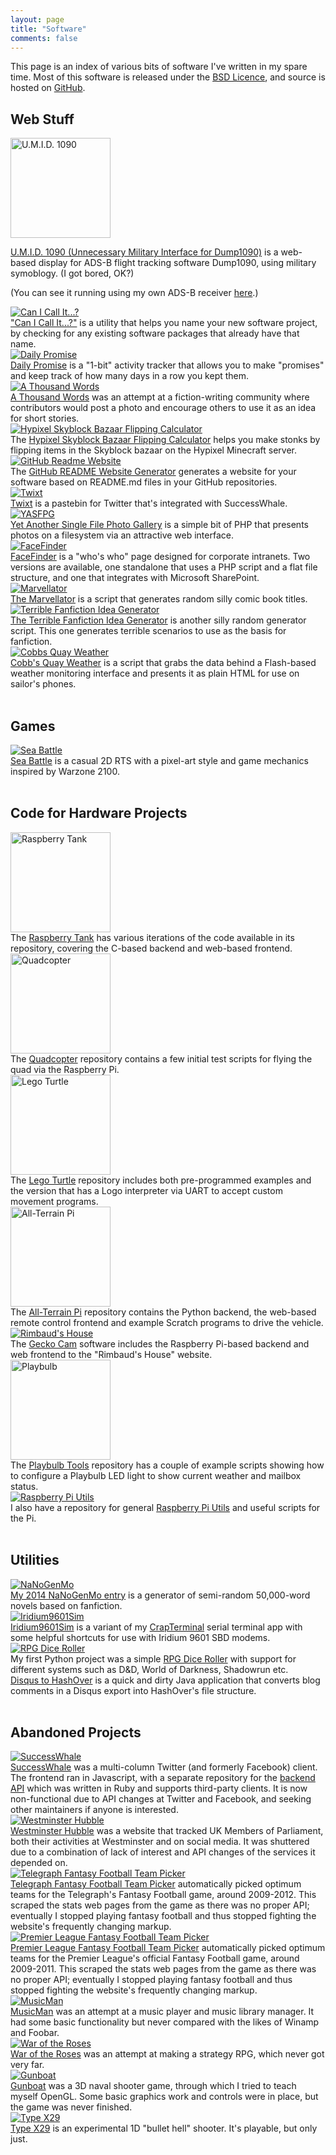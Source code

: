 ```yaml
---
layout: page
title: "Software"
comments: false
---
```


This page is an index of various bits of software I've written in my spare time. Most of this software is released under the [BSD Licence](http://opensource.org/licenses/BSD-2-Clause), and source is hosted on [GitHub](https://github.com).

## Web Stuff

<div class="table-col table-col-pic">
<a href="https://github.com/ianrenton/umid1090"><img src="/hardware/flight-tracker/sw-small.png" width="160" alt="U.M.I.D. 1090" /></a>
</div>
<div class="table-col table-col-descrip">
<p><a href="https://github.com/ianrenton/umid1090">U.M.I.D. 1090 (Unnecessary Military Interface for Dump1090)</a> is a web-based display for ADS-B flight tracking software Dump1090, using military symoblogy. (I got bored, OK?)</p>

<p>(You can see it running using my own ADS-B receiver <a href="http://flightmap.ianrenton.com/">here</a>.)</p>
</div>
<div class="clear"></div>

<div class="table-col table-col-pic">
<a href="http://ianrenton.github.io/canicallit/"><img src="/images/cici.png" alt="Can I Call It...?" /></a>
</div>
<div class="table-col table-col-descrip">
<a href="http://ianrenton.github.io/canicallit/">"Can I Call It...?"</a> is a utility that helps you name your new software project, by checking for any existing software packages that already have that name.
</div>
<div class="clear"></div>

<div class="table-col table-col-pic">
<a href="http://ianrenton.github.io/DailyPromise/"><img src="/images/dailypromise.png" alt="Daily Promise" /></a>
</div>
<div class="table-col table-col-descrip">
<a href="http://ianrenton.github.io/DailyPromise/">Daily Promise</a> is a "1-bit" activity tracker that allows you to make "promises" and keep track of how many days in a row you kept them.
</div>
<div class="clear"></div>

<div class="table-col table-col-pic">
<a href="http://ianrenton.github.io/athousandwords/"><img src="/images/1kw.png" alt="A Thousand Words" /></a>
</div>
<div class="table-col table-col-descrip">
<a href="http://ianrenton.github.io/athousandwords/">A Thousand Words</a> was an attempt at a fiction-writing community where contributors would post a photo and encourage others to use it as an idea for short stories.
</div>
<div class="clear"></div>

<div class="table-col table-col-pic">
<a href="https://github.com/ianrenton/Skyblock-Bazaar-Flipping-Calculator"><img src="/software/bazaarflip.png" alt="Hypixel Skyblock Bazaar Flipping Calculator" /></a>
</div>
<div class="table-col table-col-descrip">
The <a href="https://github.com/ianrenton/Skyblock-Bazaar-Flipping-Calculator">Hypixel Skyblock Bazaar Flipping Calculator</a> helps you make stonks by flipping items in the Skyblock bazaar on the Hypixel Minecraft server.
</div>
<div class="clear"></div>

<div class="table-col table-col-pic">
<a href="http://ianrenton.github.io/github-readme-website/"><img src="/images/githubreadme.png" alt="GitHub Readme Website" /></a>
</div>
<div class="table-col table-col-descrip">
The <a href="http://ianrenton.github.io/github-readme-website/">GitHub README Website Generator</a> generates a website for your software based on README.md files in your GitHub repositories.
</div>
<div class="clear"></div>

<div class="table-col table-col-pic">
<a href="https://github.com/ianrenton/Twixt/"><img src="/images/twixt.png" alt="Twixt" /></a>
</div>
<div class="table-col table-col-descrip">
<a href="https://github.com/ianrenton/Twixt/">Twixt</a> is a pastebin for Twitter that's integrated with SuccessWhale.
</div>
<div class="clear"></div>

<div class="table-col table-col-pic">
<a href="http://ianrenton.github.io/yasfpg/"><img src="/images/yasfpg.png" alt="YASFPG" /></a>
</div>
<div class="table-col table-col-descrip">
<a href="http://ianrenton.github.io/yasfpg/">Yet Another Single File Photo Gallery</a> is a simple bit of PHP that presents photos on a filesystem via an attractive web interface.
</div>
<div class="clear"></div>

<div class="table-col table-col-pic">
<a href="https://ianrenton.github.io/Facefinder"><img src="/images/facefinder.png" alt="FaceFinder" /></a>
</div>
<div class="table-col table-col-descrip">
<a href="https://ianrenton.github.io/Facefinder">FaceFinder</a> is a "who's who" page designed for corporate intranets. Two versions are available, one standalone that uses a PHP script and a flat file structure, and one that integrates with Microsoft SharePoint.
</div>
<div class="clear"></div>

<div class="table-col table-col-pic">
<a href="https://github.com/ianrenton/Marvellator"><img src="/images/marvellator.png" alt="Marvellator" /></a>
</div>
<div class="table-col table-col-descrip">
<a href="https://github.com/ianrenton/Marvellator">The Marvellator</a> is a script that generates random silly comic book titles.
</div>
<div class="clear"></div>

<div class="table-col table-col-pic">
<a href="https://github.com/ianrenton/fanficidea"><img src="/images/fanficidea.png" alt="Terrible Fanfiction Idea Generator" /></a>
</div>
<div class="table-col table-col-descrip">
<a href="https://github.com/ianrenton/fanficidea">The Terrible Fanfiction Idea Generator</a> is another silly random generator script. This one generates terrible scenarios to use as the basis for fanfiction.
</div>
<div class="clear"></div>

<div class="table-col table-col-pic">
<a href="https://github.com/ianrenton/Cobbs-Quay-Weather"><img src="/images/cobbs.png" alt="Cobbs Quay Weather" /></a>
</div>
<div class="table-col table-col-descrip">
<a href="https://github.com/ianrenton/Cobbs-Quay-Weather">Cobb's Quay Weather</a> is a script that grabs the data behind a Flash-based weather monitoring interface and presents it as plain HTML for use on sailor's phones.
</div>
<div class="clear"></div>

<br/>

## Games

<div class="table-col table-col-pic">
<a href="https://ianrenton.github.io/SeaBattle/"><img src="/images/seabattle.png" alt="Sea Battle" /></a>
</div>
<div class="table-col table-col-descrip">
<a href="https://ianrenton.github.io/SeaBattle/">Sea Battle</a> is a casual 2D RTS with a pixel-art style and game mechanics inspired by Warzone 2100.
</div>
<div class="clear"></div>

<br/>

## Code for Hardware Projects

<div class="table-col table-col-pic">
<a href="https://github.com/ianrenton/raspberrytank"><img src="/images/tank.png" width="160" alt="Raspberry Tank" /></a>
</div>
<div class="table-col table-col-descrip">
The <a href="https://github.com/ianrenton/raspberrytank">Raspberry Tank</a> has various iterations of the code available in its repository, covering the C-based backend and web-based frontend.
</div>
<div class="clear"></div>

<div class="table-col table-col-pic">
<a href="https://github.com/ianrenton/quadcopter"><img src="/images/quad.png" width="160" alt="Quadcopter" /></a>
</div>
<div class="table-col table-col-descrip">
The <a href="https://github.com/ianrenton/quadcopter">Quadcopter</a> repository contains a few initial test scripts for flying the quad via the Raspberry Pi.
</div>
<div class="clear"></div>

<div class="table-col table-col-pic">
<a href="https://github.com/ianrenton/legoturtle"><img src="/images/legoturtle.png" width="160" alt="Lego Turtle" /></a>
</div>
<div class="table-col table-col-descrip">
The <a href="https://github.com/ianrenton/legoturtle">Lego Turtle</a> repository includes both pre-programmed examples and the version that has a Logo interpreter via UART to accept custom movement programs.
</div>
<div class="clear"></div>

<div class="table-col table-col-pic">
<a href="https://github.com/ianrenton/All-Terrain-Pi"><img src="/images/atp.jpg" width="160" alt="All-Terrain Pi" /></a>
</div>
<div class="table-col table-col-descrip">
The <a href="https://github.com/ianrenton/All-Terrain-Pi">All-Terrain Pi</a> repository contains the Python backend, the web-based remote control frontend and example Scratch programs to drive the vehicle.
</div>
<div class="clear"></div>

<div class="table-col table-col-pic">
<a href="https://github.com/ianrenton/geckocam"><img src="/images/geckocam.jpg" alt="Rimbaud's House" /></a>
</div>
<div class="table-col table-col-descrip">
The <a href="https://github.com/ianrenton/geckocam">Gecko Cam</a> software includes the Raspberry Pi-based backend and web frontend to the "Rimbaud's House" website.
</div>
<div class="clear"></div>

<div class="table-col table-col-pic">
<a href="http://ianrenton.github.io/playbulb-tools/"><img src="/images/playbulb.jpg" width="160" alt="Playbulb" /></a>
</div>
<div class="table-col table-col-descrip">
The <a href="http://ianrenton.github.io/playbulb-tools/">Playbulb Tools</a> repository has a couple of example scripts showing how to configure a Playbulb LED light to show current weather and mailbox status.
</div>
<div class="clear"></div>

<div class="table-col table-col-pic">
<a href="https://github.com/ianrenton/raspi-utils"><img src="/images/piutils.png" alt="Raspberry Pi Utils" /></a>
</div>
<div class="table-col table-col-descrip">
I also have a repository for general <a href="https://github.com/ianrenton/raspi-utils">Raspberry Pi Utils</a> and useful scripts for the Pi.
</div>
<div class="clear"></div>

<br/>

## Utilities

<div class="table-col table-col-pic">
<a href="https://github.com/ianrenton/NaNoGenMo/"><img src="/images/nanogenmo.png" alt="NaNoGenMo" /></a>
</div>
<div class="table-col table-col-descrip">
<a href="https://github.com/ianrenton/NaNoGenMo/">My 2014 NaNoGenMo entry</a> is a generator of semi-random 50,000-word novels based on fanfiction.
</div>
<div class="clear"></div>

<div class="table-col table-col-pic">
<a href="https://ianrenton.github.io/Iridium9601Sim"><img src="/images/iridium9601sim.png" alt="Iridium9601Sim" /></a>
</div>
<div class="table-col table-col-descrip">
<a href="https://ianrenton.github.io/Itidium9601Sim">Iridium9601Sim</a> is a variant of my <a href="https://ianrenton.github.io/crapterminal">CrapTerminal</a> serial terminal app with some helpful shortcuts for use with Iridium 9601 SBD modems.
</div>
<div class="clear"></div>

<div class="table-col table-col-pic">
<a href="https://ianrenton.github.io/RPGDiceRoller"><img src="/images/diceroller.png" alt="RPG Dice Roller" /></a>
</div>
<div class="table-col table-col-descrip">
My first Python project was a simple <a href="https://ianrenton.github.io/RPGDiceRoller">RPG Dice Roller</a> with support for different systems such as D&D, World of Darkness, Shadowrun etc.
</div>
<div class="clear"></div>

<div class="table-col table-col-pic">

</div>
<div class="table-col table-col-descrip">
<a href="https://github.com/ianrenton/disqus-to-hashover">Disqus to HashOver</a> is a quick and dirty Java application that converts blog comments in a Disqus export into HashOver's file structure.
</div>
<div class="clear"></div>

<br/>

## Abandoned Projects

<div class="table-col table-col-pic">
<a href="https://github.com/ianrenton/SuccessWhale/"><img src="/images/successwhale.png" alt="SuccessWhale" /></a>
</div>
<div class="table-col table-col-descrip">
<a href="https://github.com/ianrenton/SuccessWhale/">SuccessWhale</a> was a multi-column Twitter (and formerly Facebook) client. The frontend ran in Javascript, with a separate repository for the <a href="https://github.com/ianrenton/successwhale-api/">backend API</a> which was written in Ruby and supports third-party clients. It is now non-functional due to API changes at Twitter and Facebook, and seeking other maintainers if anyone is interested.
</div>
<div class="clear"></div>

<div class="table-col table-col-pic">
<a href="https://github.com/ianrenton/westminsterhubble"><img src="/images/hubble.png" alt="Westminster Hubble" /></a>
</div>
<div class="table-col table-col-descrip">
<a href="https://github.com/ianrenton/westminsterhubble">Westminster Hubble</a> was a website that tracked UK Members of Parliament, both their activities at Westminster and on social media. It was shuttered due to a combination of lack of interest and API changes of the services it depended on.
</div>
<div class="clear"></div>

<div class="table-col table-col-pic">
<a href="http://ianrenton.github.io/TelegraphFantasyFootballTeamPicker/"><img src="/images/tffpicker.png" alt="Telegraph Fantasy Football Team Picker" /></a>
</div>
<div class="table-col table-col-descrip">
<a href="http://ianrenton.github.io/TelegraphFantasyFootballTeamPicker/">Telegraph Fantasy Football Team Picker</a> automatically picked optimum teams for the Telegraph's Fantasy Football game, around 2009-2012. This scraped the stats web pages from the game as there was no proper API; eventually I stopped playing fantasy football and thus stopped fighting the website's frequently changing markup.
</div>
<div class="clear"></div>

<div class="table-col table-col-pic">
<a href="http://ianrenton.github.io/PremierLeagueFantasyFootballTeamPicker/"><img src="/images/plffpicker.png" alt="Premier League Fantasy Football Team Picker" /></a>
</div>
<div class="table-col table-col-descrip">
<a href="http://ianrenton.github.io/PremierLeagueFantasyFootballTeamPicker/">Premier League Fantasy Football Team Picker</a> automatically picked optimum teams for the Premier League's official Fantasy Football game, around 2009-2011. This scraped the stats web pages from the game as there was no proper API; eventually I stopped playing fantasy football and thus stopped fighting the website's frequently changing markup.
</div>
<div class="clear"></div>

<div class="table-col table-col-pic">
<a href="https://ianrenton.github.io/MusicMan"><img src="/images/musicman.png" alt="MusicMan" /></a>
</div>
<div class="table-col table-col-descrip">
<a href="https://ianrenton.github.io/MusicMan">MusicMan</a> was an attempt at a music player and music library manager. It had some basic functionality but never compared with the likes of Winamp and Foobar.
</div>
<div class="clear"></div>

<div class="table-col table-col-pic">
<a href="http://ianrenton.github.io/WarOfTheRoses/"><img src="/images/waroftheroses.png" alt="War of the Roses" /></a>
</div>
<div class="table-col table-col-descrip">
<a href="http://ianrenton.github.io/WarOfTheRoses/">War of the Roses</a> was an attempt at making a strategy RPG, which never got very far.
</div>
<div class="clear"></div>

<div class="table-col table-col-pic">
<a href="https://ianrenton.github.io/Gunboat"><img src="/images/gunboat.png" alt="Gunboat" /></a>
</div>
<div class="table-col table-col-descrip">
<a href="https://ianrenton.github.io/Gunboat">Gunboat</a> was a 3D naval shooter game, through which I tried to teach myself OpenGL. Some basic graphics work and controls were in place, but the game was never finished.
</div>
<div class="clear"></div>

<div class="table-col table-col-pic">
<a href="https://github.com/ianrenton/TypeX29"><img src="/images/typex29.png" alt="Type X29" /></a>
</div>
<div class="table-col table-col-descrip">
<a href="https://github.com/ianrenton/TypeX29">Type X29</a> is an experimental 1D "bullet hell" shooter. It's playable, but only just.
</div>
<div class="clear"></div>
